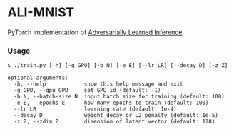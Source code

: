 ALI-MNIST
===
PyTorch implementation of [Adversarially Learned Inference](https://arxiv.org/abs/1606.00704)

### Usage
```
$ ./train.py [-h] [-g GPU] [-b N] [-e E] [--lr LR] [--decay D] [-z Z]

optional arguments:
  -h, --help            show this help message and exit
  -g GPU, --gpu GPU     set GPU id (default: -1)
  -b N, --batch-size N  input batch size for training (default: 100)
  -e E, --epochs E      how many epochs to train (default: 100)
  --lr LR               learning rate (default: 1e-4)
  --decay D             weight decay or L2 penalty (default: 1e-5)
  -z Z, --zdim Z        dimension of latent vector (default: 128)
```
